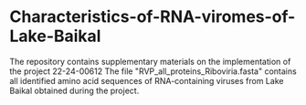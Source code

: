 # Characteristics-of-RNA-viromes-of-Lake-Baikal
The repository contains supplementary materials on the implementation of the project 22-24-00612
The file "RVP_all_proteins_Riboviria.fasta" contains all identified amino acid sequences of RNA-containing viruses from Lake Baikal obtained during the project.
